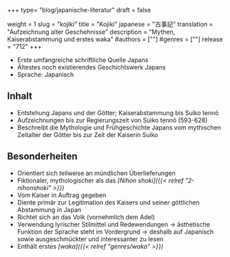 +++
type= "blog/japanische-literatur"
draft = false

weight = 1
slug = "kojiki"
title = "Kojiki"
japanese = "古事記"
translation = "Aufzeichnung alter Geschehnisse"
description = "Mythen, Kaiserabstammung und erstes waka"
#authors = [""]
#genres = [""]
release = "712"
+++

- Erste umfangreiche schriftliche Quelle Japans
- Ältestes noch existierendes Geschichtswerk Japans
- Sprache: Japanisch

## Inhalt

- Entstehung Japans und der Götter; Kaiserabstammung bis Suiko tennō  
- Aufzeichnungen bis zur Regierungszeit von Suiko tennō (593-628)
- Beschreibt die Mythologie und Frühgeschichte Japans vom mythischen Zeitalter der Götter bis zur Zeit der Kaiserin Suiko

## Besonderheiten

- Orientiert sich teilweise an mündlichen Überlieferungen
- Fiktionaler, mythologischer als das _[Nihon shoki]({{< relref "2-nihonshoki" >}})_
- Vom Kaiser in Auftrag gegeben
- Diente primär zur Legitimation des Kaisers und seiner göttlichen Abstammung in Japan
- Richtet sich an das Volk (vornehmlich dem Adel)
- Verwendung lyrischer Stilmittel und Redewendungen
  -> ästhetische Funktion der Sprache steht im Vordergrund
  -> deshalb auf Japanisch sowie ausgeschmückter und interessanter zu lesen
- Enthält erstes _[waka]({{< relref "genres/waka" >}})_
